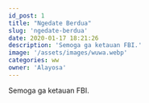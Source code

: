 ```yaml
---
id_post: 1
title: "Ngedate Berdua"
slug: 'ngedate-berdua'
date: 2020-01-17 18:21:26
description: 'Semoga ga ketauan FBI.'
image: '/assets/images/wuwa.webp'
categories: ww
owner: 'Alayosa'
---
```


Semoga ga ketauan FBI.
